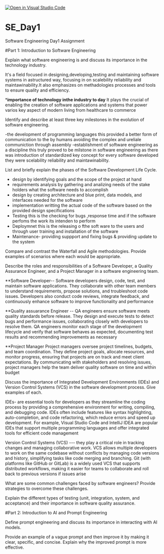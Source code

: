 [![Open in Visual Studio Code](https://classroom.github.com/assets/open-in-vscode-2e0aaae1b6195c2367325f4f02e2d04e9abb55f0b24a779b69b11b9e10269abc.svg)](https://classroom.github.com/online_ide?assignment_repo_id=16854279&assignment_repo_type=AssignmentRepo)
# SE_Day1
Software Engineering Day1 Assignment

#Part 1: Introduction to Software Engineering

Explain what software engineering is and discuss its importance in the technology industry.

It's a field focused in designing,developing,testing and maintaining software systems in astructured way, focusing in on scalebility reliability and maintawinability.It also emphasizes on methadologies processes and tools to ensure quality and efficiency.

***importance of technology inthe industry to day**
It plays the crucial of enabling the creation of software applications and systems that power varios key aspect of modern living from healthcare to commerce 

Identify and describe at least three key milestones in the evolution of software engineering.

-the development of programming languages this provided a better form of communication to the by humans avoiding the complex and ureliale communiction through assembly
-establishment of software engineering as a discipline this truly proved to be milstone in software engineering as there was introduction of standardized key concept for every software developed they were scelability reliability and maintawinability.

List and briefly explain the phases of the Software Development Life Cycle.
- design by identifying goals and the scope of the project at hand
- requirements analysis by gathering and analizing needs of the stake holders what the software needs to accomplish
- design by creating architecture and blue print,  data models, and interfaces needed for the software
- implementation writting the actual code of the software based on the provided design specifications
- Testing this is the checking for bugs ,response time and if the software perfoms the work its intenden to perform
- Deploymnet this is the releasing o fthe soft ware to the users and through user training and installation of the software
- Maintenance- providing suppport and fixing bugs & providing update to the system


Compare and contrast the Waterfall and Agile methodologies. Provide examples of scenarios where each would be appropriate.


Describe the roles and responsibilities of a Software Developer, a Quality Assurance Engineer, and a Project Manager in a software engineering team.

**Software Developer-- Software developers design, code, test, and maintain software applications. They collaborate with other team members to understand requirements, propose solutions, and troubleshoot code issues. Developers also conduct code reviews, integrate feedback, and continuously enhance software to improve functionality and performance 

**Quality assuarance Engineer -- QA engineers ensure software meets quality standards before release. They design and execute tests to detect bugs and performance issues, collaborating closely with developers to resolve them. QA engineers monitor each stage of the development lifecycle and verify that software behaves as expected, documenting test results and recommending improvements as necessary

**Project Manager
Project managers oversee project timelines, budgets, and team coordination. They define project goals, allocate resources, and monitor progress, ensuring that projects are on track and meet client expectations. By communicating with stakeholders and resolving issues, project managers help the team deliver quality software on time and within budget

Discuss the importance of Integrated Development Environments (IDEs) and Version Control Systems (VCS) in the software development process. Give examples of each.

IDEs-  are essential tools for developers as they streamline the coding process by providing a comprehensive environment for writing, compiling, and debugging code. IDEs often include features like syntax highlighting, auto-completion, and code refactoring, which reduce errors and speed up development. For example, Visual Studio Code and IntelliJ IDEA are popular IDEs that support multiple programming languages and offer integrated tools for efficient code management

Version Control Systems (VCS)  --- they play a critical role in tracking changes and managing collaborative work. VCS allows multiple developers to work on the same codebase without conflicts by managing code versions and history, simplifying tasks like code merging and branching. Git (with platforms like GitHub or GitLab) is a widely used VCS that supports distributed workflows, making it easier for teams to collaborate and roll back to previous versions if issues arise



What are some common challenges faced by software engineers? Provide strategies to overcome these challenges.


Explain the different types of testing (unit, integration, system, and acceptance) and their importance in software quality assurance.


#Part 2: Introduction to AI and Prompt Engineering


Define prompt engineering and discuss its importance in interacting with AI models.


Provide an example of a vague prompt and then improve it by making it clear, specific, and concise. Explain why the improved prompt is more effective.
